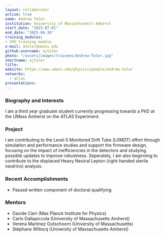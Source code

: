 ```yaml
---
layout: collaborator
active: true
name: Andrew Toler
institution: University of Massachusetts Amherst
start_date: "2023-07-01"
end_date: "2025-06-30"
training_modules:
- GPU training module
e-mail: atoler@umass.edu
github-username: ajtoler
photo: "/assets/images/trainees/Andrew-Toler.jpg"
shortname: ajtoler
title: 
website: https://www.umass.edu/physics/people/andrew-toler
networks:
  - atlas
presentations:
---
```


### Biography and Interests
 
I am a third year graduate student currently progressing towards a PhD at the UMass Amherst on the ATLAS Experiment. 

### Project 
I am contributing to the Level 0 Monitored Drift Tube (L0MDT) effort through simulation and performance studies and support the firmware design, focusing on the impact of inefficiencies in the detectors and studying possible updates to improve robustness. Seperately, I am also beginning to contribute to the displaced Heavy Neutral Lepton (right-handed sterile neutrino) analysis.

### Recent Accomplishments
  * Passed written component of doctoral qualifying

### Mentors 
  * Davide Cieri (Max Planck Institute for Physics)
  * Carlo Dallapiccola (University of Massachusetts Amherst)
  * Verena Martinez Outschoorn (University of Massachusetts)
  * Stéphane Willocq (University of Massachusetts Amherst)



